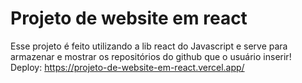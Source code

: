 # Projeto de website em react
Esse projeto é feito utilizando a lib react do Javascript e serve para armazenar e mostrar os repositórios do github que o usuário inserir!</br>
Deploy: https://projeto-de-website-em-react.vercel.app/ 
